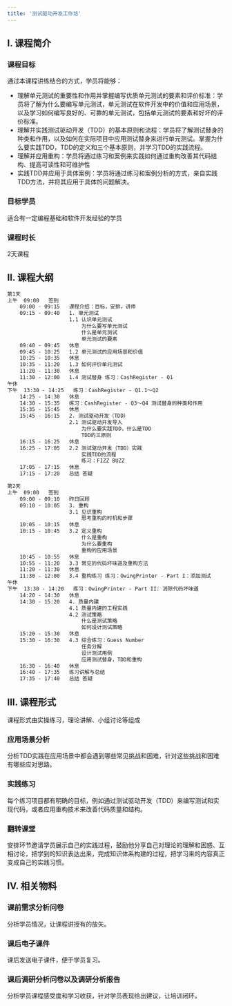 ```yaml
---
title: '测试驱动开发工作坊'
---
```


## Ⅰ. 课程简介

### 课程目标

通过本课程讲练结合的方式，学员将能够：
- 理解单元测试的重要性和作用并掌握编写优质单元测试的要素和评价标准：学员将了解为什么要编写单元测试，单元测试在软件开发中的价值和应用场景，以及学习如何编写良好的、可靠的单元测试，包括单元测试的要素和好坏的评价标准。
- 理解并实践测试驱动开发（TDD）的基本原则和流程：学员将了解测试替身的种类和作用，以及如何在实际项目中应用测试替身来进行单元测试。掌握为什么要实践TDD，TDD的定义和三个基本原则，并学习TDD的实践流程。
- 理解并应用重构：学员将通过练习和案例来实践如何通过重构改善其代码结构、提高可读性和可维护性
- 实践TDD并应用于具体案例：学员将通过练习和案例分析的方式，亲自实践TDD方法，并将其应用于具体的问题解决。

### 目标学员

适合有一定编程基础和软件开发经验的学员

### 课程时长

2天课程

## II. 课程大纲

```txt
第1天
上午	09:00	签到
	09:00 - 09:15	课程介绍：目标，安排，讲师
	09:15 - 09:40	1. 单元测试
					1.1 认识单元测试
						为什么要写单元测试
						什么是单元测试
						单元测试的要素
	09:40 - 09:45	休息
	09:45 - 10:25	1.2 单元测试的应用场景和价值
	10:25 - 10:35	休息
	10:35 - 11:20	1.3 如何评价单元测试
	11:20 - 11:30	休息
	11:30 - 12:00	1.4 测试替身 练习：CashRegister - Q1
午休
下午	13:30 - 14:25	练习：CashRegister - Q1.1～Q2
	14:25 - 14:30	休息
	14:30 - 15:35	练习：CashRegister - Q3～Q4 测试替身的种类和作用
	15:35 - 15:45	休息
	15:45 - 16:15	2. 测试驱动开发（TDD）
					2.1 测试驱动开发导入
						为什么要实践TDD，什么是TDD
						TDD的三原则
	16:15 - 16:25	休息
	16:25 - 17:05	2.2 测试驱动开发（TDD）实践
						实践TDD的流程
						练习：FIZZ BUZZ
	17:05 - 17:15	休息
	17:15 - 17:20	总结 答疑

第2天
上午	09:00	签到
	09:00 - 09:10	昨日回顾
	09:10 - 10:05	3. 重构
					3.1 见识重构
						思考重构的时机和步骤
	10:05 - 10:15	休息
	10:15 - 10:45	3.2 定义重构
						什么是重构
						为什么要重构
						重构的应用场景
	10:45 - 10:55	休息
	10:55 - 11:20	3.3 常见的代码坏味道及重构方法
	11:20 - 11:30	休息
	11:30 - 12:00	3.4 重构练习 练习：OwingPrinter - Part I：添加测试
午休
下午	13:30 - 14:20	练习：OwingPrinter - Part II: 消除代码坏味道
	14:20 - 14:30	休息
	14:30 - 15:20	4. 质量内建
					4.1 质量内建的工程实践
					4.2 测试策略
						什么是测试策略
						如何设计测试策略
	15:20 - 15:30	休息
	15:30 - 16:30	4.3 综合练习：Guess Number
						任务分解
						设计测试用例
						应用测试替身，TDD和重构
	16:30 - 16:40	休息
	16:40 - 17:35	练习讲解与总结
	17:35 - 17:40	总结 答疑
```

## III. 课程形式

课程形式由实操练习，理论讲解、小组讨论等组成

### 应用场景分析

分析TDD实践在应用场景中都会遇到哪些常见挑战和困难，针对这些挑战和困难有哪些应对思路。

### 实践练习

每个练习项目都有明确的目标，例如通过测试驱动开发（TDD）来编写测试和实现代码，或者应用重构技术来改善代码质量和结构。

### 翻转课堂

安排环节邀请学员展示自己的实践过程，鼓励他分享自己对理论的理解和困惑、互相讨论，把学到的知识表达出来，完成知识体系构建的过程，把学习来的内容真正变成自己的实践习惯。

## IV. 相关物料

### 课前需求分析问卷

分析学员情况，让课程讲授有的放矢。

### 课后电子课件

课后发送电子课件，便于学员复习。

### 课后调研分析问卷以及调研分析报告

分析学员课程感受度和学习收获，针对学员表现给出建议，让培训闭环。
